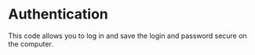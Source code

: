 # Authentication
This code allows you to log in and save the login and password secure on the computer.
